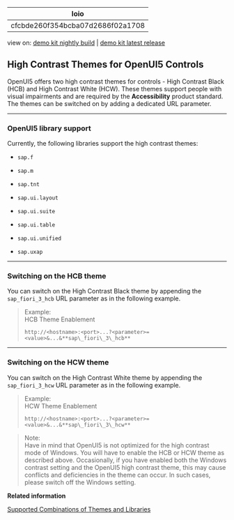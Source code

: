 <!-- loiocfcbde260f354bcba07d2686f02a1708 -->

| loio |
| -----|
| cfcbde260f354bcba07d2686f02a1708 |

<div id="loio">

view on: [demo kit nightly build](https://openui5nightly.hana.ondemand.com/#/topic/cfcbde260f354bcba07d2686f02a1708) | [demo kit latest release](https://openui5.hana.ondemand.com/#/topic/cfcbde260f354bcba07d2686f02a1708)</div>

## High Contrast Themes for OpenUI5 Controls

 OpenUI5 offers two high contrast themes for controls - High Contrast Black \(HCB\) and High Contrast White \(HCW\). These themes support people with visual impairments and are required by the **Accessibility** product standard. The themes can be switched on by adding a dedicated URL parameter.

***

### OpenUI5 library support

Currently, the following libraries support the high contrast themes:

-   `sap.f`

-   `sap.m`

-   `sap.tnt`

-   `sap.ui.layout`

-   `sap.ui.suite`

-   `sap.ui.table`

-   `sap.ui.unified`

-   `sap.uxap`


***

### Switching on the HCB theme

You can switch on the High Contrast Black theme by appending the `sap_fiori_3_hcb` URL parameter as in the following example.

> Example:  
> HCB Theme Enablement
> 
> `http://<hostname>:<port>...?<parameter>=<value>&...&**sap\_fiori\_3\_hcb**`

***

### Switching on the HCW theme

You can switch on the High Contrast White theme by appending the `sap_fiori_3_hcw` URL parameter as in the following example.

> Example:  
> HCW Theme Enablement
> 
> `http://<hostname>:<port>...?<parameter>=<value>&...&**sap\_fiori\_3\_hcw**`

> Note:  
> Have in mind that OpenUI5 is not optimized for the high contrast mode of Windows. You will have to enable the HCB or HCW theme as described above. Occasionally, if you have enabled both the Windows contrast setting and the OpenUI5 high contrast theme, this may cause conflicts and deficiencies in the theme can occur. In such cases, please switch off the Windows setting.

**Related information**  


[Supported Combinations of Themes and Libraries](Supported_Combinations_of_Themes_and_Libraries_38ff8c2.md)

